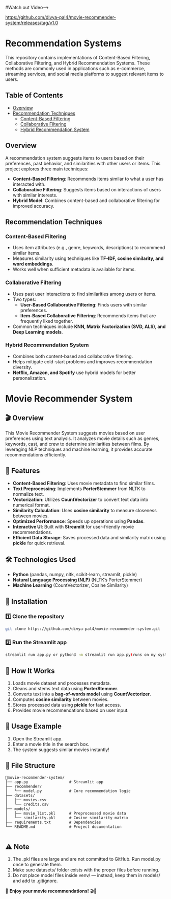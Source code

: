 

#Watch out Video-->

https://github.com/divya-pal4/movie-recommender-system/releases/tag/v1.0


# Recommendation Systems

This repository contains implementations of Content-Based Filtering, Collaborative Filtering, and Hybrid Recommendation Systems. These methods are commonly used in applications such as e-commerce, streaming services, and social media platforms to suggest relevant items to users.

## Table of Contents

- [Overview](#overview)
- [Recommendation Techniques](#recommendation-techniques)
  - [Content-Based Filtering](#content-based-filtering)
  - [Collaborative Filtering](#collaborative-filtering)
  - [Hybrid Recommendation System](#hybrid-recommendation-system)

## Overview

A recommendation system suggests items to users based on their preferences, past behavior, and similarities with other users or items. This project explores three main techniques:

- **Content-Based Filtering**: Recommends items similar to what a user has interacted with.
- **Collaborative Filtering**: Suggests items based on interactions of users with similar interests.
- **Hybrid Model**: Combines content-based and collaborative filtering for improved accuracy.

## Recommendation Techniques

### Content-Based Filtering

- Uses item attributes (e.g., genre, keywords, descriptions) to recommend similar items.
- Measures similarity using techniques like **TF-IDF, cosine similarity, and word embeddings**.
- Works well when sufficient metadata is available for items.

### Collaborative Filtering

- Uses past user interactions to find similarities among users or items.
- Two types:
  - **User-Based Collaborative Filtering**: Finds users with similar preferences.
  - **Item-Based Collaborative Filtering**: Recommends items that are frequently liked together.
- Common techniques include **KNN, Matrix Factorization (SVD, ALS), and Deep Learning models**.

### Hybrid Recommendation System

- Combines both content-based and collaborative filtering.
- Helps mitigate cold-start problems and improves recommendation diversity.
- **Netflix, Amazon, and Spotify** use hybrid models for better personalization.




# Movie Recommender System

## 🎬 Overview
This Movie Recommender System suggests movies based on user preferences using text analysis. It analyzes movie details such as genres, keywords, cast, and crew to determine similarities between films. By leveraging NLP techniques and machine learning, it provides accurate recommendations efficiently.

## 🚀 Features
- **Content-Based Filtering**: Uses movie metadata to find similar films.
- **Text Preprocessing**: Implements **PorterStemmer** from NLTK to normalize text.
- **Vectorization**: Utilizes **CountVectorizer** to convert text data into numerical format.
- **Similarity Calculation**: Uses **cosine similarity** to measure closeness between movies.
- **Optimized Performance**: Speeds up operations using **Pandas**.
- **Interactive UI**: Built with **Streamlit** for user-friendly movie recommendations.
- **Efficient Data Storage**: Saves processed data and similarity matrix using **pickle** for quick retrieval.

## 🛠️ Technologies Used
- **Python** (pandas, numpy, nltk, scikit-learn, streamlit, pickle)
- **Natural Language Processing (NLP)** (NLTK’s PorterStemmer)
- **Machine Learning** (CountVectorizer, Cosine Similarity)

## 🔧 Installation
### 1️⃣ Clone the repository
```bash
git clone https://github.com/divya-pal4/movie-recommender-system.git
```


### 3️⃣ Run the Streamlit app
```bash
streamlit run app.py or python3 -m streamlit run app.py(runs on my system ><)
```

## 📌 How It Works
1. Loads movie dataset and processes metadata.
2. Cleans and stems text data using **PorterStemmer**.
3. Converts text into a **bag-of-words model** using **CountVectorizer**.
4. Computes **cosine similarity** between movies.
5. Stores processed data using **pickle** for fast access.
6. Provides movie recommendations based on user input.

## 🎯 Usage Example
1. Open the Streamlit app.
2. Enter a movie title in the search box.
3. The system suggests similar movies instantly!

## 📁 File Structure
```
📂movie-recommender-system/
├── app.py                  # Streamlit app
├── recommender/
│   └── model.py            # Core recommendation logic
├── datasets/
│   ├── movies.csv
│   └── credits.csv
├── models/
│   ├── movie_list.pkl      # Preprocessed movie data
│   └── similarity.pkl      # Cosine similarity matrix
├── requirements.txt        # Dependencies
└── README.md               # Project documentation
         
```
## ⚠️ Note
1. The .pkl files are large and are not committed to GitHub.
Run model.py once to generate them.
2. Make sure datasets/ folder exists with the proper files before running.
3. Do not place model files inside venv/ — instead, keep them in models/ and add to .gitignore.

🌟 **Enjoy your movie recommendations!** 🎬🍿



